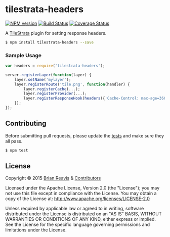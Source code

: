 # tilestrata-headers
[![NPM version](http://img.shields.io/npm/v/tilestrata-headers.svg?style=flat)](https://www.npmjs.org/package/tilestrata-headers)
[![Build Status](http://img.shields.io/travis/naturalatlas/tilestrata-headers/master.svg?style=flat)](https://travis-ci.org/naturalatlas/tilestrata-headers)
[![Coverage Status](http://img.shields.io/coveralls/naturalatlas/tilestrata-headers/master.svg?style=flat)](https://coveralls.io/r/naturalatlas/tilestrata-headers)

A [TileStrata](https://github.com/naturalatlas/tilestrata) plugin for setting response headers.

```sh
$ npm install tilestrata-headers --save
```

### Sample Usage

```js
var headers = require('tilestrata-headers');

server.registerLayer(function(layer) {
    layer.setName('mylayer');
    layer.registerRoute('tile.png', function(handler) {
        layer.registerCache(...);
        layer.registerProvider(...);
        layer.registerResponseHook(headers({'Cache-Control: max-age=3600'}));
    });
});
```

## Contributing

Before submitting pull requests, please update the [tests](test) and make sure they all pass.

```sh
$ npm test
```

## License

Copyright &copy; 2015 [Brian Reavis](https://github.com/brianreavis) & [Contributors](https://github.com/naturalatlas/tilestrata-headers/graphs/contributors)

Licensed under the Apache License, Version 2.0 (the "License"); you may not use this file except in compliance with the License. You may obtain a copy of the License at: http://www.apache.org/licenses/LICENSE-2.0

Unless required by applicable law or agreed to in writing, software distributed under the License is distributed on an "AS IS" BASIS, WITHOUT WARRANTIES OR CONDITIONS OF ANY KIND, either express or implied. See the License for the specific language governing permissions and limitations under the License.
